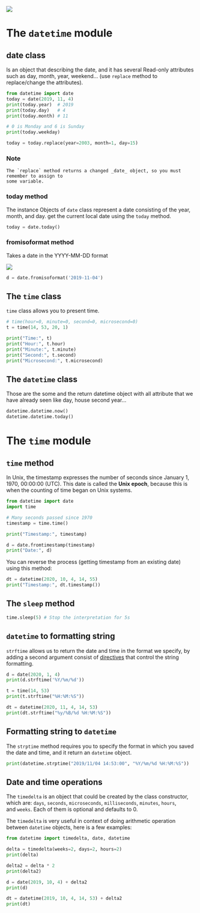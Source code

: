 ![](https://edube.org/uploads/media/default/0001/02/9d991359070d226d0ae497f442ee1b4511b2a435.png)
# The `datetime` module 
## date class

Is an object that describing the date, and it has several Read-only attributes such as day, month, year, weekend... (use `replace` method to replace/change the attributes).

```python
from datetime import date
today = date(2019, 11, 4)
print(today.year)  # 2019
print(today.day)   # 4
print(today.month) # 11

# 0 is Monday and 6 is Sunday
print(today.weekday)

today = today.replace(year=2003, month=1, day=15)
```
### Note

	The `replace` method returns a changed _date_ object, so you must remember to assign to
	some variable.
### today method

The instance Objects  of `date`  class represent a date consisting of the year, month, and day.  get the current local date using the `today` method.

```python
today = date.today()
```

### fromisoformat method

Takes a date in the YYYY-MM-DD format

![](https://edube.org/uploads/media/default/0001/02/datetime.01.04.png)

```python
d = date.fromisoformat('2019-11-04')
```


## The `time` class

`time` class allows you to present time.

```python
# time(hour=0, minute=0, second=0, microsecond=0)
t = time(14, 53, 20, 1)

print("Time:", t)
print("Hour:", t.hour)
print("Minute:", t.minute)
print("Second:", t.second)
print("Microsecond:", t.microsecond)
```

## The `datetime` class

Those are the some and the return datetime object with all attribute that we have already seen like day, house second year...

```python
datetime.datetime.now()
datetime.datetime.today()
```

# The `time` module

## `time` method

In Unix, the timestamp expresses the number of seconds since January 1, 1970, 00:00:00 (UTC). This date is called the **Unix epoch**, because this is when the counting of time began on Unix systems.

```python
from datetime import date
import time

# Many seconds passed since 1970
timestamp = time.time()

print("Timestamp:", timestamp)

d = date.fromtimestamp(timestamp)
print("Date:", d)
```

You can reverse the process (getting timestamp from an existing date) using this method:

```python
dt = datetime(2020, 10, 4, 14, 55)
print("Timestamp:", dt.timestamp())
```

## The `sleep` method

```python
time.sleep(5) # Stop the interpretation for 5s
```

## `datetime` to formatting string

`strftime` allows us to return the date and time in the format we specify, by adding a second argument consist of [directives](https://strftime.org/) that control the string formatting.

```python
d = date(2020, 1, 4)
print(d.strftime('%Y/%m/%d'))

t = time(14, 53)
print(t.strftime("%H:%M:%S"))

dt = datetime(2020, 11, 4, 14, 53)
print(dt.strftime("%y/%B/%d %H:%M:%S"))
```

## Formatting string to `datetime`

The `strptime` method requires you to specify the format in which you saved the date and time, and it return an `datetime` object.

```python
print(datetime.strptime("2019/11/04 14:53:00", "%Y/%m/%d %H:%M:%S"))
```

## Date and time operations

The `timedelta` is an object that could be created by the class constructor, which are: `days`, `seconds`, `microseconds`, `milliseconds`, `minutes`, `hours`, and `weeks`. Each of them is optional and defaults to 0.

The `timedelta` is very useful in context of doing arithmetic operation between `datetime` objects, here is a few examples:

```python
from datetime import timedelta, date, datetime

delta = timedelta(weeks=2, days=2, hours=2)
print(delta)

delta2 = delta * 2
print(delta2)

d = date(2019, 10, 4) + delta2
print(d)

dt = datetime(2019, 10, 4, 14, 53) + delta2
print(dt)
```